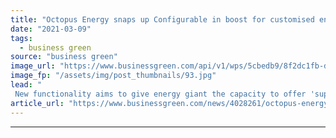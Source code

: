```yaml
---
title: "Octopus Energy snaps up Configurable in boost for customised energy tariffs"
date: "2021-03-09"
tags: 
  - business green
source: "business green"
image_url: "https://www.businessgreen.com/api/v1/wps/5cbedb9/8f2dc1fb-df8d-401f-a540-153bf7c27857/0/Octopus-Energy-Agile-185x114.jpg"
image_fp: "/assets/img/post_thumbnails/93.jpg"
lead: "
 New functionality aims to give energy giant the capacity to offer 'super-intelligent' energy tariffs, as rival Bulb debuts new EV charging app ..."
article_url: "https://www.businessgreen.com/news/4028261/octopus-energy-snaps-configurable-boost-customised-energy-tariffs"
---
```


---
